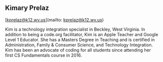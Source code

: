 ## Kimary Prelaz

[kprelaz@k12.wv.us](mailto: kprelaz@k12.wv.us)

Kim is a technology integration specialist in Beckley, West Virginia. In addition to being a code.org facilitator, Kim is an Apple Teacher and Google Level 1 Educator. She has a Masters Degree in Teaching and is certified in Administration, Family & Consumer Science, and Technology Integration. Kim has been an advocate of coding for all students since attending her first CS Fundamentals course in 2016.
